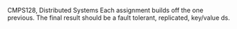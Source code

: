 CMPS128, Distributed Systems Each assignment builds off the one previous. 
The final result should be a fault tolerant, replicated, key/value ds.
